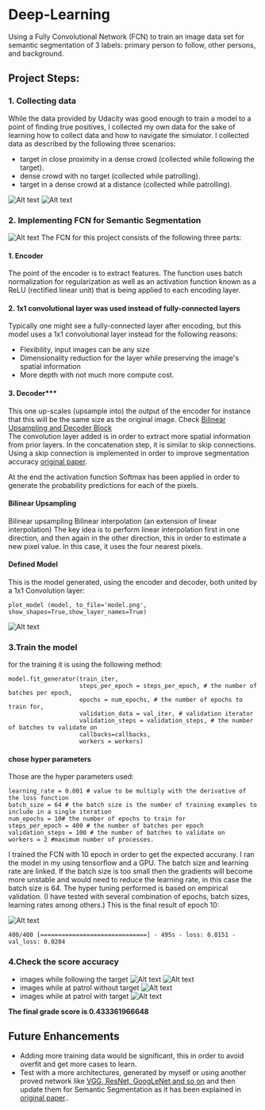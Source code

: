 # Deep-Learning
Using a Fully Convolutional Network (FCN) to train an image data set for semantic segmentation of 3 labels: primary person to follow, other persons, and background.  
  
  
## Project Steps:
### 1. Collecting data 
While the data provided by Udacity was good enough to train a model to a point of finding true positives, I collected my own data for the sake of learning how to collect data and how to navigate the simulator. I collected data as described by the following three scenarios:  
* target in close proximity in a dense crowd (collected while following the target).
* dense crowd with no target (collected while patrolling).
* target in a dense crowd at a distance (collected while patrolling).
  
![Alt text](/images/pathing1.png)
![Alt text](/images/pathing2.png)

### 2. Implementing FCN for Semantic Segmentation
![Alt text](/images/network.png)
The FCN for this project consists of the following three parts:

#### 1. Encoder
The point of the encoder is to extract features. The function uses batch normalization for regularization as well as an activation function known as a ReLU (rectified linear unit) that is being applied to each encoding layer.  
  
#### 2. 1x1 convolutional layer was used instead of fully-connected layers
Typically one might see a fully-connected layer after encoding, but this model uses a 1x1 convolutional layer instead for the following reasons:  
* Flexibility, input images can be any size
* Dimensionality reduction for the layer while preserving the image's spatial information
* More depth with not much more compute cost.

#### 3. Decoder***
This one up-scales (upsample into) the output of the encoder for instance that this will be the same size as the original image. Check 
[Bilinear Upsampling and Decoder Block](/code/model_training.ipynb)  
The convolution layer  added is in order to extract more spatial information from prior layers. In the concatenation step, it is similar to skip connections. Using a skip connection is implemented in order to improve segmentation accuracy [original paper](https://people.eecs.berkeley.edu/~jonlong/long_shelhamer_fcn.pdf).

At the end the activation function Softmax has been applied in order to generate the probability predictions for each of the pixels.

#### Bilinear Upsampling
Bilinear upsampling Bilinear interpolation (an extension of linear interpolation) The key idea is to perform linear interpolation first in one direction, and then again in the other direction, this in order to estimate a new pixel value. In this case, it uses the four nearest pixels.

#### Defined Model
This is the model generated, using the encoder and decoder, both united by a 1x1 Convolution layer:
```
plot_model (model, to_file='model.png', show_shapes=True,show_layer_names=True)
```
![Alt text](/code/model.png)

### 3.Train the model 
for the training it is using the following method:
```
model.fit_generator(train_iter,
                    steps_per_epoch = steps_per_epoch, # the number of batches per epoch,
                    epochs = num_epochs, # the number of epochs to train for,
                    validation_data = val_iter, # validation iterator
                    validation_steps = validation_steps, # the number of batches to validate on
                    callbacks=callbacks,
                    workers = workers)
```
#### chose hyper parameters
Those are the hyper parameters used:
```
learning_rate = 0.001 # value to be multiply with the derivative of the loss function
batch_size = 64 # the batch size is the number of training examples to include in a single iteration
num_epochs = 10# the number of epochs to train for 
steps_per_epoch = 400 # the number of batches per epoch
validation_steps = 100 # the number of batches to validate on 
workers = 2 #maximum number of processes.
```
I trained the FCN with 10 epoch in order to get the expected accurany. I ran the model in my using tensorflow and a GPU. The  batch size and learning rate are linked. If the batch size is too small then the gradients will become more unstable and would need to reduce the learning rate, in this case the batch size is 64. The hyper tuning performed is based on empirical validation. (I have tested with several combination of epochs, batch sizes, learning rates among others.)
This is the final result of epoch 10:

![Alt text](/images/epoch10.png)
```
400/400 [==============================] - 495s - loss: 0.0151 - val_loss: 0.0204
```
### 4.Check the score accuracy
* images while following the target
![Alt text](/images/following_target.png)
![Alt text](/images/following_target1.png)
* images while at patrol without target
![Alt text](/images/patrol_with_targer.png)
* images while at patrol with target
![Alt text](/images/patrol_without_target.png)

**The final grade score is  0.433361966648**

## Future Enhancements
* Adding more training data would be significant, this in order to avoid overfit and get more cases to learn.
* Test with a more architectures, generated by myself or using another proved network like [VGG, ResNet, GoogLeNet and so on](https://medium.com/@siddharthdas_32104/cnns-architectures-lenet-alexnet-vgg-googlenet-resnet-and-more-666091488df5) and then update them for Semantic Segmentation as it has been explained in [original paper](https://people.eecs.berkeley.edu/~jonlong/long_shelhamer_fcn.pdf).. 
